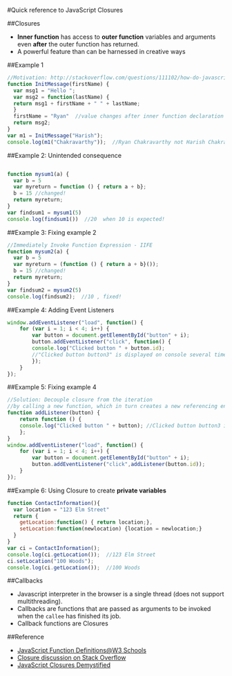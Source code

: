 #Quick reference to JavaScript Closures


##Closures
* **Inner function** has access to **outer function** variables and arguments
even **after** the outer function has returned. 
* A powerful feature than can be harnessed in creative ways


##Example 1
````javascript
//Motivation: http://stackoverflow.com/questions/111102/how-do-javascript-closures-work
function InitMessage(firstName) {
  var msg1 = "Hello ";
  var msg2 = function(lastName) { 
  return msg1 + firstName + " " + lastName;
  }
  firstName = "Ryan"  //value changes after inner function declaration
  return msg2;
}
var m1 = InitMessage("Harish");
console.log(m1("Chakravarthy"));  //Ryan Chakravarthy not Harish Chakravarthy
````

##Example 2: Unintended consequence
````javascript

function mysum1(a) {
  var b = 5
  var myreturn = function () { return a + b};
  b = 15 //changed!
  return myreturn;
}
var findsum1 = mysum1(5)
console.log(findsum1())  //20  when 10 is expected!
````

##Example 3: Fixing example 2
````javascript
//Immediately Invoke Function Expression - IIFE
function mysum2(a) {
  var b = 5
  var myreturn = (function () { return a + b}());
  b = 15 //changed!
  return myreturn;
}
var findsum2 = mysum2(5)
console.log(findsum2);  //10 , fixed!
````

##Example 4: Adding Event Listeners
````javascript
window.addEventListener("load", function() {
    for (var i = 1; i < 4; i++) {
        var button = document.getElementById("button" + i);
        button.addEventListener("click", function() {
        console.log("Clicked button " + button.id); 
        //"Clicked button button3" is displayed on console several times
        });
    }
});
````

##Example 5: Fixing example 4
````javascript
//Solution: Decouple closure from the iteration
//by calling a new function, which in turn creates a new referencing environment
function addListener(button) {
    return function () {
    console.log("Clicked button " + button); //Clicked button button3 is displayed on console several times
    };
}
window.addEventListener("load", function() {
    for (var i = 1; i < 4; i++) {
        var button = document.getElementById("button" + i);
        button.addEventListener("click",addListener(button.id));
    }
});
````

##Example 6: Using Closure to create **private variables**
````javascript
function ContactInformation(){
  var location = "123 Elm Street"
  return { 
    getLocation:function() { return location;},
    setLocation:function(newlocation) {location = newlocation;}
  } 
}
var ci = ContactInformation();
console.log(ci.getLocation());  //123 Elm Street
ci.setLocation("100 Woods");
console.log(ci.getLocation());  //100 Woods
````

##Callbacks
* Javascript interpreter in the browser is a single thread (does not support multithreading). 
* Callbacks are functions that are passed as arguments to be invoked when the ```callee``` has finished its job.
* Callback functions are Closures



##Reference
* [JavaScript Function Definitions@W3 Schools](http://www.w3schools.com/js/js_function_definition.asp)
* [Closure discussion on Stack Overflow](http://stackoverflow.com/questions/111102/how-do-javascript-closures-work)
* [JavaScript Closures Demystified](http://www.sitepoint.com/javascript-closures-demystified/)

